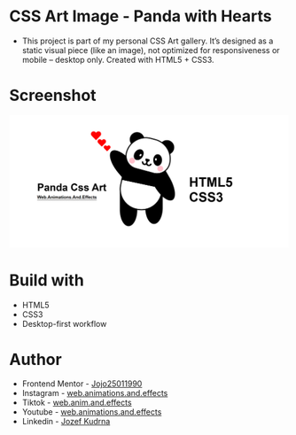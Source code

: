 # CSS Art Image - Panda with Hearts

-   This project is part of my personal CSS Art gallery. It’s designed as a static visual piece (like an image), not optimized for responsiveness or mobile – desktop only. Created with HTML5 + CSS3.

# Screenshot

![](./Panda%20and%20Hearts%20Css%20Art.png)

# Build with

-   HTML5
-   CSS3
-   Desktop-first workflow

# Author

-   Frontend Mentor - [Jojo25011990](https://www.frontendmentor.io/profile/Jojo25011990)
-   Instagram - [web.animations.and.effects](https://www.instagram.com/web.animations.and.effects)
-   Tiktok - [web.anim.and.effects](https://www.tiktok.com/@web.anim.and.effects)
-   Youtube - [web.animations.and.effects](https://www.youtube.com/@web.animations.and.effects)
-   Linkedin - [Jozef Kudrna](https://www.linkedin.com/in/jozef-kudrna-28b580295)
